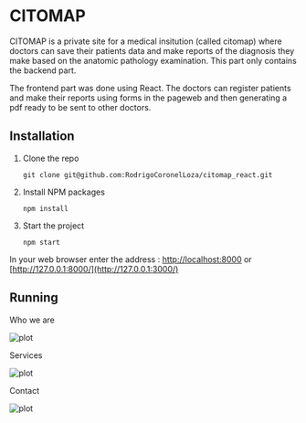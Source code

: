 # CITOMAP

CITOMAP is a private site for a medical insitution (called citomap) where doctors can save their patients data and make reports of the diagnosis they make based on the anatomic pathology examination. This part only contains the backend part.

The frontend part was done using React. The doctors can register patients and make their reports using forms in the pageweb and then generating a pdf ready to be sent to other doctors.

## Installation

1. Clone the repo
   ```
   git clone git@github.com:RodrigoCoronelLoza/citomap_react.git
   ```
2. Install NPM packages
   ```
   npm install
   ```
3. Start the project
    ```
   npm start
   ```


In your web browser enter the address : [http://localhost:8000](http://localhost:3000) or [http://127.0.0.1:8000/](http://127.0.0.1:3000/)

## Running

Who we are

![plot](citomap-front/githug_images/citomap_front_1.png)

Services

![plot](citomap-front/githug_images/citomap_front_2.png)

Contact 

![plot](citomap-front/githug_images/citomap_front_3.png)

